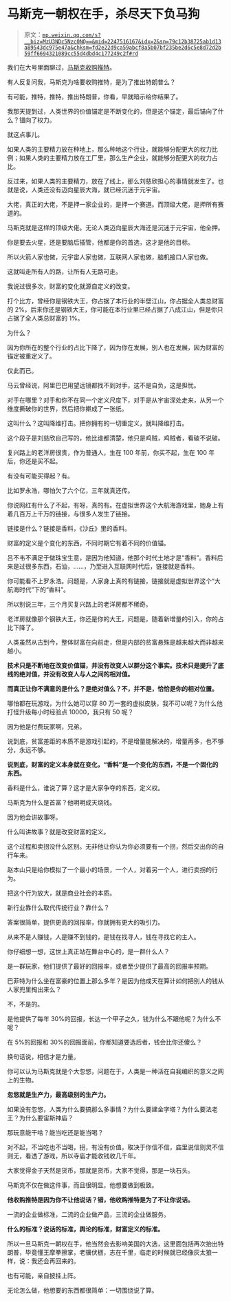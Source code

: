 # 马斯克一朝权在手，杀尽天下负马狗

> 原文：[`mp.weixin.qq.com/s?__biz=MzU3NDc5Nzc0NQ==&mid=2247516167&idx=2&sn=79c12b38725ab1d13a89543dc975e47a&chksm=fd2e22d9ca59abcf8a5b07bf235be2d6c5e8d72d2b59ff6694321089cc55d4dbd4c177249c2f#rd`](http://mp.weixin.qq.com/s?__biz=MzU3NDc5Nzc0NQ==&mid=2247516167&idx=2&sn=79c12b38725ab1d13a89543dc975e47a&chksm=fd2e22d9ca59abcf8a5b07bf235be2d6c5e8d72d2b59ff6694321089cc55d4dbd4c177249c2f#rd)

我们在大号里面聊过，[马斯克收购推特](http://mp.weixin.qq.com/s?__biz=MzU0MjYwNDU2Mw==&mid=2247505250&idx=1&sn=9775934f235b2a639b2372d81d1bd297&chksm=fb1ab91ecc6d30081d9b76c9aeeaf3120367a82786d669f58a9b6d515bb5bae07d1c717a6b5c&scene=21#wechat_redirect)。 

有人反复问我，马斯克为啥要收购推特，是为了推出特朗普么？

有可能，推特，推特，推出特朗普，你看，早就暗示给你结果了。

我那天提到过，人类世界的价值锚定是不断变化的，但是这个锚定，最后锚向了什么？锚向了权力。 

就这点事儿。 

如果人类的主要精力放在种地上，那么种地这个行业，就能够分配更大的权力比例；如果人类的主要精力放在工厂里，那么生产企业，就能够分配更大的权力占比。

反过来，如果人类的主要精力，放在了线上，那么刘慈欣担心的事情就发生了。也就是说，人类还没有迈向星辰大海，就已经沉迷于元宇宙。

大佬，真正的大佬，不是押一家企业的，是押一个赛道。而顶级大佬，是押所有赛道的。

马斯克就是这样的顶级大佬。无论人类迈向星辰大海还是沉迷于元宇宙，他全押。

你是要去火星，还是要脑后插管，他都是你的首选，这才是他的目标。 

所以火箭人家也做，元宇宙人家也做，互联网人家也做，脑机接口人家也做。 

这就叫走所有人的路，让所有人无路可走。 

我说过很多次，财富的变化就源自定义的改变。

打个比方，曾经你是钢铁大王，你占据了本行业的半壁江山，你占据全人类总财富的 2%，后来你还是钢铁大王，你可能在本行业里已经占据了八成江山，但是你只占据了全人类总财富的 1%。

为什么？

因为你所在的整个行业的占比下降了，因为你在发展，别人也在发展，因为财富的锚定被重定义了。

仅此而已。

马云曾经说，阿里巴巴用望远镜都找不到对手，这不是自负，这是担忧。 

对手在哪里？对手和你不在同一个定义尺度下，对手是从宇宙深处走来，从另一个维度撕破你的世界，然后把你擀成了一张纸。

这叫什么？这叫降维打击。把你拥有的一切重定义，就叫降维打击。

这个段子是刘慈欣自己写的，他比谁都清楚，他只是鸡贼，鸡贼者，看破不说破。

复兴路上的老洋房很贵，作为普通人，生在 100 年前，你买不起，生在 100 年后，你还是买不起。

有没有可能买得起？有。

比如罗永浩，哪怕欠了六个亿，三年就真还传。

你说网红有什么了不起，有呀，真的有。在虚拟世界这个大航海游戏里，她身上有着几百万上千万的链接，与很多人发生了链接。 

链接是什么？链接是香料，《沙丘》里的香料。 

财富的定义是个变化的东西，不同时期它有着不同的价值锚。

吕不韦不满足于做珠宝生意，是因为他知道，他那个时代土地才是“香料”。香料后来是过很多东西，石油，......，乃至进入互联网时代后，链接就是香料。

你可能看不上罗永浩。问题是，人家身上真的有链接，链接就是虚拟世界这个“大航海时代”下的“香料”。

所以别说三年，三个月买复兴路上的老洋房都不稀奇。

老洋房就像那个钢铁大王，你还是你的大王，问题是，随着新增量的引入，你的占比下降了。 

人类虽然从古到今，整体财富在向前走，但是内部的贫富悬殊是越来越大而非越来越小。

**技术只是不断地在改变价值锚，并没有改变人以群分这个事实。技术只是提升了底线的绝对值，并没有改变人与人之间的相对值。** 

**而真正让你不满意的是什么？是绝对值么？不，并不是，恰恰是你的相对位置。**

哪怕都在玩游戏，为什么她可以穿 80 万一套的虚拟皮肤，我不可以呢？为什么他打怪升级每小时经验点 10000，我只有 50 呢？

因为他是付费玩家啊，兄弟。 

说到底，贫富差距的本质不是游戏引起的，不是增量能解决的，增量再多，也不够分，永远不够。 

**说到底，财富的定义本身就在变化，“香料”是一个变化的东西，不是一个固化的东西。** 

香料是什么，谁说了算？这才是大家争夺的东西，定义权。

马斯克为什么是首富？他明明成天烧钱。

因为他会讲故事呀。

什么叫讲故事？就是改变财富的定义。

这个过程和卖拐没什么区别。无非他让你认为你必须要有一个拐，然后交出你的自行车来。

赵本山只是给你模拟了一个最小的场景，一个人，对着另一个人，进行卖拐的行为。 

把这个行为放大，就是商业社会的本质。

新行业靠什么取代传统行业？靠什么？ 

答案很简单，提供更高的回报率，你就拥有更大的吸引力。

从来不是人赚钱，人是赚不到钱的，是钱在找寻人，钱在寻找它的主人。 

你仔细想一想，这世上真正站在舞台中心的，是一群什么人？ 

是一群玩家，他们提供了最好的回报率，或者至少提供了最高的回报率预期。

巴菲特为什么坐在富豪的位置上那么多年？是因为他成天在算计如何把别人的钱从人家兜里掏出来么？ 

不，不是的。

是他提供了每年 30%的回报，长达一个甲子之久，钱为什么不跟他呢？为什么不呢？ 

在 5%的回报和 30%的回报面前，你都知道要选后者，钱会比你还傻么？

换句话说，相信才是力量。

你可以认为马斯克就是个大忽悠，问题在于，人类是一种活在自我编织的意义之网上的生物。

**忽悠就是生产力，最高级别的生产力。**

如果没有忽悠，人类为什么要搞那么多事情？为什么要建金字塔？为什么要法老王？为什么要宙斯神庙？

那玩意能干啥？能当吃还是能当喝？

对不起，不当吃也不当喝，拐，有没有价值，取决于你信不信，庙里说信则灵不信则无，看透了游戏，所以寺庙才能收钱收几千年。

大家觉得金子天然是货币，那就是货币，大家不觉得，那是一块石头。

马斯克不仅在做这件事，而且很明显，他想要做到极致。

**他收购推特是因为你不让他说话？错，他收购推特是为了不让你说话。**

一流的企业做标准，二流的企业做产品，三流的企业做服务。

**什么的标准？说话的标准，舆论的标准，财富定义的标准。**

所以一旦马斯克一朝权在手，他当然会去影响美国的大选，这里面包括再次抬出特朗普，毕竟懂王摩拳擦掌，老骥伏枥，志在千里，临走的时候就已经像灰太狼一样，说：我还会再回来的。

也有可能，亲自披挂上阵。

无论怎么做，他想要的东西都很简单：一切围绕说了算。
